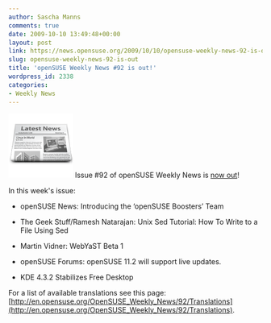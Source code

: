 ```yaml
---
author: Sascha Manns
comments: true
date: 2009-10-10 13:49:48+00:00
layout: post
link: https://news.opensuse.org/2009/10/10/opensuse-weekly-news-92-is-out/
slug: opensuse-weekly-news-92-is-out
title: 'openSUSE Weekly News #92 is out!'
wordpress_id: 2338
categories:
- Weekly News
---
```


![news](/wp-content/uploads/2007/11/knewsticker.png) Issue #92 of openSUSE Weekly News is [now out](http://en.opensuse.org/OpenSUSE_Weekly_News/92)!

In this week's issue:



	
  * openSUSE News: Introducing the ‘openSUSE Boosters’ Team

	
  * The Geek Stuff/Ramesh Natarajan: Unix Sed Tutorial: How To Write to a File Using Sed

	
  * Martin Vidner: WebYaST Beta 1

	
  * openSUSE Forums: openSUSE 11.2 will support live updates.

	
  * KDE 4.3.2 Stabilizes Free Desktop




For a list of available translations see this page:
[http://en.opensuse.org/OpenSUSE_Weekly_News/92/Translations](http://en.opensuse.org/OpenSUSE_Weekly_News/92/Translations).

